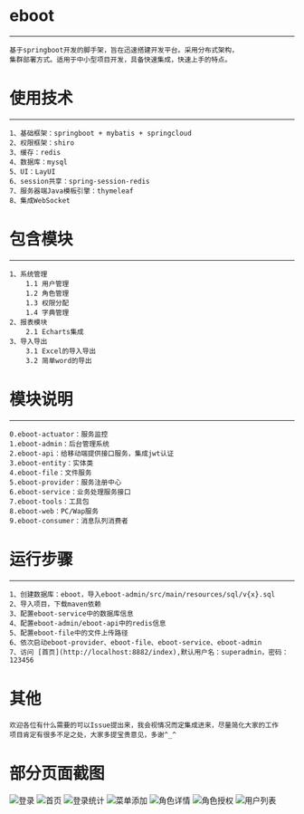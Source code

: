 # eboot

---
    基于springboot开发的脚手架，旨在迅速搭建开发平台。采用分布式架构，
    集群部署方式。适用于中小型项目开发，具备快速集成，快速上手的特点。

# 使用技术

---
    1、基础框架：springboot + mybatis + springcloud
    2、权限框架：shiro
    3、缓存：redis
    4、数据库：mysql
    5、UI：LayUI
    6、session共享：spring-session-redis
    7、服务器端Java模板引擎：thymeleaf
    8、集成WebSocket
# 包含模块

---
    1、系统管理
        1.1 用户管理
        1.2 角色管理
        1.3 权限分配
        1.4 字典管理
    2、报表模块
        2.1 Echarts集成
    3、导入导出
        3.1 Excel的导入导出
        3.2 简单word的导出
# 模块说明

---
    0.eboot-actuator：服务监控
    1.eboot-admin：后台管理系统
    2.eboot-api：给移动端提供接口服务，集成jwt认证
    3.eboot-entity：实体类
    4.eboot-file：文件服务
    5.eboot-provider：服务注册中心
    6.eboot-service：业务处理服务接口
    7.eboot-tools：工具包
    8.eboot-web：PC/Wap服务
    9.eboot-consumer：消息队列消费者
# 运行步骤

---
    1、创建数据库：eboot，导入eboot-admin/src/main/resources/sql/v{x}.sql
    2、导入项目，下载maven依赖
    3、配置eboot-service中的数据库信息
    4、配置eboot-admin/eboot-api中的redis信息
    5、配置eboot-file中的文件上传路径
    6、依次启动eboot-provider、eboot-file、eboot-service、eboot-admin
    7、访问 [首页](http://localhost:8882/index),默认用户名：superadmin，密码：123456

# 其他
    欢迎各位有什么需要的可以Issue提出来，我会视情况而定集成进来，尽量简化大家的工作
    项目肯定有很多不足之处，大家多提宝贵意见，多谢^_^
# 部分页面截图
![登录](https://gitee.com/uploads/images/2018/0514/173817_401f4989_660787.png "login.png")
![首页](https://gitee.com/uploads/images/2018/0514/173051_16baa875_660787.png "index.png")
![登录统计](https://gitee.com/uploads/images/2018/0514/173130_d65ff447_660787.png "login_report.png")
![菜单添加](https://gitee.com/uploads/images/2018/0514/173141_4a33e5f2_660787.png "menu_add.png")
![角色详情](https://gitee.com/uploads/images/2018/0514/173154_8bb32a20_660787.png "role_detail.png")
![角色授权](https://gitee.com/uploads/images/2018/0514/173204_68287e03_660787.png "role_permit.png")
![用户列表](https://gitee.com/uploads/images/2018/0514/173213_e00fc2d5_660787.png "user_index.png")
